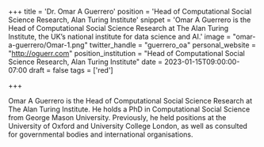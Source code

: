 +++
title = 'Dr. Omar A Guerrero'
position = 'Head of Computational Social Science Research, Alan Turing Institute'
snippet = 'Omar A Guerrero is the Head of Computational Social Science Research at The Alan Turing Institute, the UK’s national institute for data science and AI.'
image = "omar-a-guerrero/Omar-1.png"
twitter_handle = "guerrero_oa"
personal_website = "http://oguerr.com"
position_institution = "Head of Computational Social Science Research, Alan Turing Institute"
date = 2023-01-15T09:00:00-07:00
draft = false
tags = ['red']

+++

Omar A Guerrero is the Head of Computational Social Science Research at The Alan Turing Institute. He holds a PhD in Computational Social Science from George Mason University. Previously, he held positions at the University of Oxford and University College London, as well as consulted for governmental bodies and international organisations.
